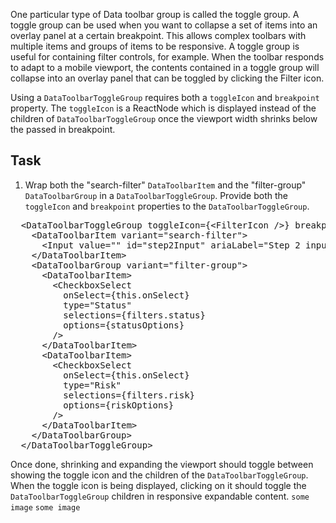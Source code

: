 One particular type of Data toolbar group is called the toggle group. A toggle group can be used when you want to collapse a set of items into an overlay panel at a certain breakpoint. This allows complex toolbars with multiple items and groups of items to be responsive. A toggle group is useful for containing filter controls, for example. When the toolbar responds to adapt to a mobile viewport, the contents contained in a toggle group will collapse into an overlay panel that can be toggled by clicking the Filter icon.

Using a `DataToolbarToggleGroup` requires both a `toggleIcon` and `breakpoint` property. The `toggleIcon` is a ReactNode which is displayed instead of the children of `DataToolbarToggleGroup` once the viewport width shrinks below the passed in breakpoint.

## Task
1) Wrap both the "search-filter" `DataToolbarItem` and the "filter-group" `DataToolbarGroup` in a `DataToolbarToggleGroup`. Provide both the `toggleIcon` and `breakpoint` properties to the `DataToolbarToggleGroup`.

<pre class="file" data-target="clipboard">
  &lt;DataToolbarToggleGroup toggleIcon={&lt;FilterIcon /&gt;} breakpoint=&quot;xl&quot;&gt;
    &lt;DataToolbarItem variant=&quot;search-filter&quot;&gt;
      &lt;Input value=&quot;&quot; id=&quot;step2Input&quot; ariaLabel=&quot;Step 2 input&quot; /&gt;
    &lt;/DataToolbarItem&gt;
    &lt;DataToolbarGroup variant=&quot;filter-group&quot;&gt;
      &lt;DataToolbarItem&gt;
        &lt;CheckboxSelect
          onSelect={this.onSelect}
          type=&quot;Status&quot;
          selections={filters.status}
          options={statusOptions}
        /&gt;
      &lt;/DataToolbarItem&gt;
      &lt;DataToolbarItem&gt;
        &lt;CheckboxSelect
          onSelect={this.onSelect}
          type=&quot;Risk&quot;
          selections={filters.risk}
          options={riskOptions}
        /&gt;
      &lt;/DataToolbarItem&gt;
    &lt;/DataToolbarGroup&gt;
  &lt;/DataToolbarToggleGroup&gt;
</pre>

Once done, shrinking and expanding the viewport should toggle between showing the toggle icon and the children of the `DataToolbarToggleGroup`. When the toggle icon is being displayed, clicking on it should toggle the `DataToolbarToggleGroup` children in responsive expandable content.
`some image`
`some image`